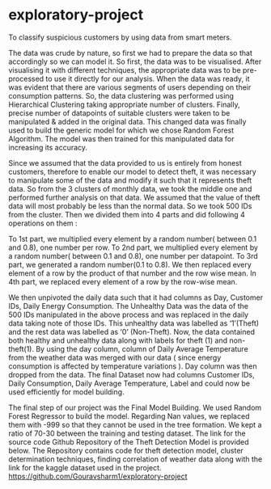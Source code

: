 # exploratory-project
To classify suspicious customers by using data from smart meters.


The data was crude by nature, so first we had to prepare the data so that accordingly so we can model it. So first, the data was to be visualised. After visualising it with different techniques, the appropriate data was to be pre-processed to use it directly for our analysis. When the data was ready, it was evident that there are various segments of users depending on their consumption patterns. So, the data clustering was performed using Hierarchical Clustering taking appropriate number of clusters. Finally, precise number of datapoints of suitable clusters were taken to be manipulated & added in the original data. This changed data was finally used to build the generic model for which we chose Random Forest Algorithm. The model was then trained for this manipulated data for increasing its accuracy. 


Since we assumed that the data provided to us is entirely from honest customers, therefore to enable our model to detect theft, it was necessary to manipulate some of the data and modify it such that it represents theft data. So from the 3 clusters of monthly data, we took the middle one and performed further analysis on that data. We assumed that the value of theft data will most probably be less than the normal data. So we took 500 IDs from the cluster. Then we divided them into 4 parts and did  following 4 operations on them :
    
   To 1st part, we multiplied every element by a random number( between 0.1 and 0.8), one number per row.
   To 2nd part, we multiplied every element by a random number( between 0.1 and 0.8), one number per datapoint.
   To 3rd part, we generated a random number(0.1 to 0.8). We then replaced every element of a row by the product of that number and the row wise mean.
   In 4th part, we replaced every element of a row by the row-wise mean.
    
We then unpivoted the daily data such that it had columns as Day, Customer IDs, Daily Energy Consumption. The Unhealthy Data was the data of the 500 IDs manipulated in the above process and was replaced in the daily data taking note of those IDs. This unhealthy data was labelled as ‘1’(Theft) and the rest data was labelled as ‘0’ (Non-Theft). Now, the data contained both healthy and unhealthy data along with labels for theft (1) and non-theft(1). By using the day column, column of Daily Average Temperature from the weather data was merged with our data ( since energy consumption is affected by temperature variations ). Day column was then dropped from the data. The final Dataset now had columns Customer IDs, Daily Consumption, Daily Average Temperature, Label and could now be used efficiently for model building.


The final step of our project was the Final Model Building. We used Random Forest Regressor to build the model. Regarding Nan values,  we replaced them with -999 so that they cannot be used in the tree formation. We kept a ratio of 70-30 between the training and testing dataset. The link for the source code Github Repository of the Theft Detection Model is provided below. The Repository contains code for theft detection model, cluster determination techniques, finding correlation of weather data along with the link for the kaggle dataset used in the project.  https://github.com/Gouravsharm1/exploratory-project

